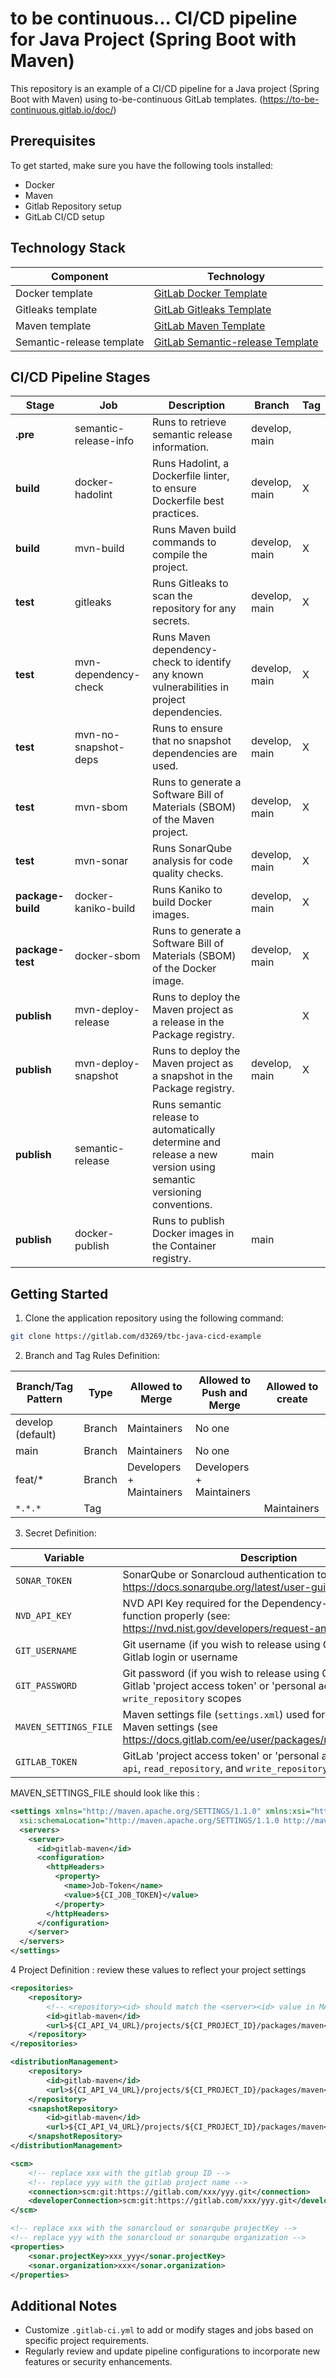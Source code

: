 # to be continuous... CI/CD pipeline for Java Project (Spring Boot with Maven)
This repository is an example of a CI/CD pipeline for a Java project (Spring Boot with Maven) using to-be-continuous GitLab templates. (https://to-be-continuous.gitlab.io/doc/)

## Prerequisites
To get started, make sure you have the following tools installed:
- Docker
- Maven
- Gitlab Repository setup
- GitLab CI/CD setup

## Technology Stack

| Component                 | Technology                                                                               |
|---------------------------|------------------------------------------------------------------------------------------|
| Docker template           | [GitLab Docker Template](https://gitlab.com/to-be-continuous/docker)                     |
| Gitleaks template         | [GitLab Gitleaks Template](https://gitlab.com/to-be-continuous/gitleaks)                 |
| Maven template            | [GitLab Maven Template](https://gitlab.com/to-be-continuous/maven)                       |
| Semantic-release template | [GitLab Semantic-release Template](https://gitlab.com/to-be-continuous/semantic-release) |

## CI/CD Pipeline Stages

| Stage             | Job                   | Description                                                                                                       | Branch        | Tag |
|-------------------|-----------------------|-------------------------------------------------------------------------------------------------------------------|---------------|-----|
| **.pre**          | semantic-release-info | Runs to retrieve semantic release information.                                                                    | develop, main |     |
| **build**         | docker-hadolint       | Runs Hadolint, a Dockerfile linter, to ensure Dockerfile best practices.                                          | develop, main | X   |
| **build**         | mvn-build             | Runs Maven build commands to compile the project.                                                                 | develop, main | X   |
| **test**          | gitleaks              | Runs Gitleaks to scan the repository for any secrets.                                                             | develop, main | X   |
| **test**          | mvn-dependency-check  | Runs Maven dependency-check to identify any known vulnerabilities in project dependencies.                        | develop, main | X   |
| **test**          | mvn-no-snapshot-deps  | Runs to ensure that no snapshot dependencies are used.                                                            | develop, main | X   |
| **test**          | mvn-sbom              | Runs to generate a Software Bill of Materials (SBOM) of the Maven project.                                        | develop, main | X   |
| **test**          | mvn-sonar             | Runs SonarQube analysis for code quality checks.                                                                  | develop, main | X   |
| **package-build** | docker-kaniko-build   | Runs Kaniko to build Docker images.                                                                               | develop, main | X   |
| **package-test**  | docker-sbom           | Runs to generate a Software Bill of Materials (SBOM) of the Docker image.                                         | develop, main | X   |
| **publish**       | mvn-deploy-release    | Runs to deploy the Maven project as a release in the Package registry.                                            |               | X   |
| **publish**       | mvn-deploy-snapshot   | Runs to deploy the Maven project as a snapshot in the Package registry.                                           | develop, main | X   |
| **publish**       | semantic-release      | Runs semantic release to automatically determine and release a new version using semantic versioning conventions. | main          |     |
| **publish**       | docker-publish        | Runs to publish Docker images in the Container registry.                                                          | main          |     |

## Getting Started

1. Clone the application repository using the following command:
```sh
git clone https://gitlab.com/d3269/tbc-java-cicd-example
```
2. Branch and Tag Rules Definition:

| Branch/Tag Pattern | Type    | Allowed to Merge         | Allowed to Push and Merge | Allowed to create |
|--------------------|---------|--------------------------|---------------------------|-------------------|
| develop (default)  | Branch  | Maintainers              | No one                    |                   |
| main               | Branch  | Maintainers              | No one                    |                   |
| feat/*             | Branch  | Developers + Maintainers | Developers + Maintainers  |                   |
| `*.*.*`            | Tag     |                          |                           | Maintainers       |

3. Secret Definition:

| Variable              | Description                                                                                                                                           | Protected | Masked | Expanded | Type     |
|-----------------------|-------------------------------------------------------------------------------------------------------------------------------------------------------|-----------|--------|----------|----------|
| `SONAR_TOKEN`         | SonarQube or Sonarcloud authentication token (see https://docs.sonarqube.org/latest/user-guide/user-token/)                                           |           | X      | X        | Secret   |
| `NVD_API_KEY`         | NVD API Key required for the Dependency-Check job to function properly (see: https://nvd.nist.gov/developers/request-an-api-key)                      | X         | X      | X        | Secret   |
| `GIT_USERNAME`        | Git username (if you wish to release using Git credentials) - Gitlab login or username                                                                | X         | X      | X        | Variable |
| `GIT_PASSWORD`        | Git password (if you wish to release using Git credentials) - Gitlab 'project access token' or 'personal access token' with `write_repository` scopes | X         | X      | X        | Secret   |
| `MAVEN_SETTINGS_FILE` | Maven settings file (`settings.xml`) used for configuring Maven settings (see https://docs.gitlab.com/ee/user/packages/maven_repository/)             | X         |        |          | File     |
| `GITLAB_TOKEN`        | GitLab 'project access token' or 'personal access token' with `api`, `read_repository`, and `write_repository` scopes                                 | X         | X      | X        | Secret   |

MAVEN_SETTINGS_FILE should look like this :
```xml
<settings xmlns="http://maven.apache.org/SETTINGS/1.1.0" xmlns:xsi="http://www.w3.org/2001/XMLSchema-instance"
  xsi:schemaLocation="http://maven.apache.org/SETTINGS/1.1.0 http://maven.apache.org/xsd/settings-1.1.0.xsd">
  <servers>
    <server>
      <id>gitlab-maven</id>
      <configuration>
        <httpHeaders>
          <property>
            <name>Job-Token</name>
            <value>${CI_JOB_TOKEN}</value>
          </property>
        </httpHeaders>
      </configuration>
    </server>
  </servers>
</settings>
```
4 Project Definition : review these values to reflect your project settings
```xml
<repositories>
    <repository>
        <!-- <repository><id> should match the <server><id> value in MAVEN_SETTINGS_FILE  -->
        <id>gitlab-maven</id>
        <url>${CI_API_V4_URL}/projects/${CI_PROJECT_ID}/packages/maven</url>
    </repository>
</repositories>

<distributionManagement>
    <repository>
        <id>gitlab-maven</id>
        <url>${CI_API_V4_URL}/projects/${CI_PROJECT_ID}/packages/maven</url>
    </repository>
    <snapshotRepository>
        <id>gitlab-maven</id>
        <url>${CI_API_V4_URL}/projects/${CI_PROJECT_ID}/packages/maven</url>
    </snapshotRepository>
</distributionManagement>
```
```xml
<scm>
    <!-- replace xxx with the gitlab group ID -->
    <!-- replace yyy with the gitlab project name -->
    <connection>scm:git:https://gitlab.com/xxx/yyy.git</connection>
    <developerConnection>scm:git:https://gitlab.com/xxx/yyy.git</developerConnection>
</scm>
```

```xml
<!-- replace xxx with the sonarcloud or sonarqube projectKey -->
<!-- replace yyy with the sonarcloud or sonarqube organization -->
<properties>
    <sonar.projectKey>xxx_yyy</sonar.projectKey>
    <sonar.organization>xxx</sonar.organization>
</properties>
```

## Additional Notes
- Customize `.gitlab-ci.yml` to add or modify stages and jobs based on specific project requirements.
- Regularly review and update pipeline configurations to incorporate new features or security enhancements.
